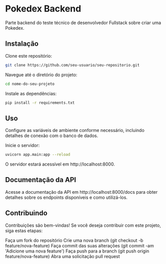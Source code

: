 # Pokedex Backend

Parte backend do teste técnico de desenvolvedor Fullstack sobre criar uma Pokedex.

## Instalação
Clone este repositório:
```bash
git clone https://github.com/seu-usuario/seu-repositorio.git
```

Navegue até o diretório do projeto:
```bash
cd nome-do-seu-projeto
```

Instale as dependências:
```bash
pip install -r requirements.txt
```

## Uso
Configure as variáveis de ambiente conforme necessário, incluindo detalhes de conexão com o banco de dados.

Inicie o servidor:
```bash
uvicorn app.main:app --reload
```

O servidor estará acessível em http://localhost:8000.

## Documentação da API
Acesse a documentação da API em http://localhost:8000/docs para obter detalhes sobre os endpoints disponíveis e como utilizá-los.

## Contribuindo
Contribuições são bem-vindas! Se você deseja contribuir com este projeto, siga estas etapas:

Faça um fork do repositório
Crie uma nova branch (git checkout -b feature/nova-feature)
Faça commit das suas alterações (git commit -am 'Adicione uma nova feature')
Faça push para a branch (git push origin feature/nova-feature)
Abra uma solicitação pull request





